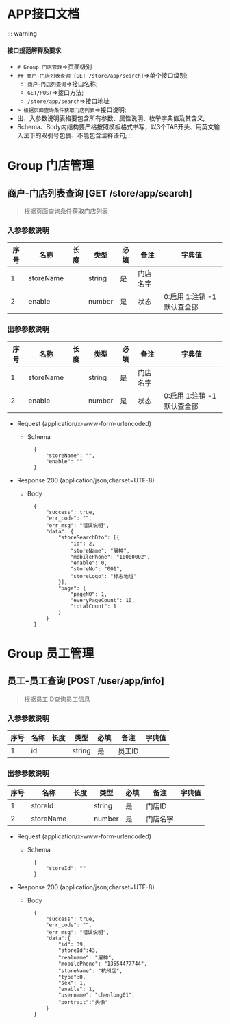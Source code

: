 # APP接口文档

::: warning
#### <i class="fa fa-warning"></i> 接口规范解释及要求
* `# Group 门店管理`=>页面级别
* `## 商户-门店列表查询 [GET /store/app/search]`=>单个接口级别;
    * `商户-门店列查询`=>接口名称;
    * `GET/POST`=>接口方法;
    * `/store/app/search`=>接口地址
* `> 根据页面查询条件获取门店列表`=>接口说明;
* 出、入参数说明表格要包含所有参数、属性说明、枚举字典值及其含义;
* Schema、Body内结构要严格按照模板格式书写，以3个TAB开头、用英文输入法下的双引号包裹、不能包含注释语句;
:::

# Group 门店管理

## 商户-门店列表查询 [GET /store/app/search]
> 根据页面查询条件获取门店列表

### 入参参数说明
序号 | 名称 | 长度 | 类型 | 必填 | 备注 | 字典值
----|------|----|------|----|------|----
1 | storeName | | string | 是 | 门店名字 |
2 | enable | | number | 是 | 状态 | 0:启用 1:注销 -1默认查全部

### 出参参数说明
序号 | 名称 | 长度 | 类型 | 必填 | 备注 | 字典值
----|------|----|------|----|------|----
1 | storeName | | string | 是 | 门店名字 |
2 | enable | | number | 是 | 状态 | 0:启用 1:注销 -1默认查全部

+ Request (application/x-www-form-urlencoded)

    + Schema

            {
                "storeName": "",
                "enable": ""
            }


+ Response 200 (application/json;charset=UTF-8)
    
    + Body

            {
                "success": true,
                "err_code": "",
                "err_msg": "错误说明",
                "data": {
                    "storeSearchDto": [{
                        "id": 2,
                        "storeName": "屠神",
                        "mobilePhone": "10000002",
                        "enable": 0,
                        "storeNo": "001",
                        "storeLogo": "标志地址"
                    }],
                    "page": {
                        "pageNO": 1,
                        "everyPageCount": 10,
                        "totalCount": 1
                    }
                }
            }


# Group 员工管理
 
## 员工-员工查询  [POST /user/app/info]
> 根据员工ID查询员工信息

### 入参参数说明
序号 | 名称 | 长度 | 类型 | 必填 | 备注 | 字典值
----|------|----|------|----|------|----
1 | id | | string | 是 | 员工ID |

### 出参参数说明
序号 | 名称 | 长度 | 类型 | 必填 | 备注 | 字典值
----|------|----|------|----|------|----
1 | storeId | | string | 是 | 门店ID |
2 | storeName | | number | 是 | 门店名字 |

+ Request (application/x-www-form-urlencoded)

    + Schema

            {
                "storeId": ""
            }
       
+ Response 200 (application/json;charset=UTF-8)
    
    + Body
    
            {
                "success": true,
                "err_code": "",
                "err_msg": "错误说明",
                "data":{
                    "id": 39,
                    "storeId":43,
                    "realname": "屠神", 
                    "mobilePhone": "13554477744",
                    "storeName": "杭州店",
                    "type":0,
                    "sex": 1,
                    "enable": 1,
                    "username": "chenlong01",
                    "portrait":"头像"
                }
            }



